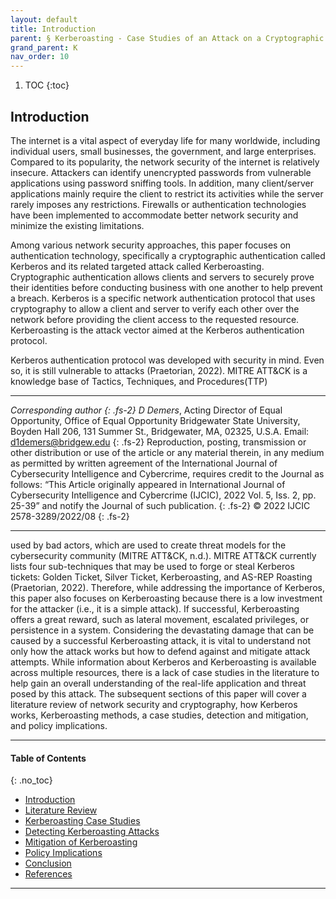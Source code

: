 ```yaml
---
layout: default
title: Introduction
parent: § Kerberoasting - Case Studies of an Attack on a Cryptographic Authentication Technology 
grand_parent: K
nav_order: 10 
---
```

<style>
.dont-break-out {
  /* These are technically the same, but use both */
  overflow-wrap: break-word;
  word-wrap: break-word;

     -ms-word-break: break-all;
  /* This is the dangerous one in WebKit, as it breaks things wherever */
  word-break: break-all;
  /* Instead use this non-standard one: */
  word-break: break-word;
}

.youtube-container {
    position: relative;
    width: 100%;
    height: 0;
    padding-bottom: 56.25%;
}
.youtube-video {
    position: absolute;
    top: 0;
    left: 0;
    width: 100%;
    height: 100%;
}

</style>

<div class="dont-break-out" markdown="1">

1. TOC
{:toc}

## Introduction
The internet is a vital aspect of everyday life for many worldwide, including individual users, small businesses, the government, and large enterprises. Compared to its popularity, the network security of the internet is relatively insecure. Attackers can identify unencrypted passwords from vulnerable applications using password sniffing tools. In addition, many client/server applications mainly require the client to restrict its activities while the server rarely imposes any restrictions. Firewalls or authentication technologies have been implemented to accommodate better network security and minimize the existing limitations.

Among various network security approaches, this paper focuses on authentication technology, specifically a cryptographic authentication called Kerberos and its related targeted attack called Kerberoasting. Cryptographic authentication allows clients and servers to securely prove their identities before conducting business with one another to help prevent a breach. Kerberos is a specific network authentication protocol that uses cryptography to allow a client and server to verify each other over the network before providing the client access to the requested resource. Kerberoasting is the attack vector aimed at the Kerberos authentication protocol.

Kerberos authentication protocol was developed with security in mind. Even so, it is still vulnerable to attacks (Praetorian, 2022). MITRE ATT&CK is a knowledge base of Tactics, Techniques, and Procedures(TTP)

***
*Corresponding author
{: .fs-2}
D Demers*, Acting Director of Equal Opportunity, Office of Equal Opportunity Bridgewater State University, Boyden Hall 206, 131
Summer St., Bridgewater, MA, 02325, U.S.A.
Email: d1demers@bridgew.edu
{: .fs-2}
Reproduction, posting, transmission or other distribution or use of the article or any material therein, in any medium as permitted by written agreement of the International Journal of Cybersecurity Intelligence and Cybercrime, requires credit to the Journal as follows: “This Article originally appeared in International Journal of Cybersecurity Intelligence and Cybercrime (IJCIC), 2022 Vol. 5, Iss. 2, pp. 25-39” and notify the Journal of such publication.
{: .fs-2}
© 2022 IJCIC 2578-3289/2022/08
{: .fs-2}
***

used by bad actors, which are used to create threat models for the cybersecurity community (MITRE ATT&CK, n.d.). MITRE ATT&CK currently lists four sub-techniques that may be used to forge or steal Kerberos tickets: Golden Ticket, Silver Ticket, Kerberoasting, and AS-REP Roasting (Praetorian, 2022). Therefore, while addressing the importance of Kerberos, this paper also focuses on Kerberoasting because there is a low investment for the attacker (i.e., it is a simple attack). If successful, Kerberoasting offers a great reward, such as lateral movement, escalated privileges, or persistence in a system. Considering the devastating damage that can be caused by a successful Kerberoasting attack, it is vital to understand not only how the attack works but how to defend against and mitigate attack attempts. While information about Kerberos and Kerberoasting is available across multiple resources, there is a lack of case studies in the literature to help gain an overall understanding of the real-life application and threat posed by this attack. The subsequent sections of this paper will cover a literature review of network security and cryptography, how Kerberos works, Kerberoasting methods, a case studies, detection and mitigation, and policy implications.

***

#### Table of Contents
{: .no_toc}

<ul><li> <a href="/docs/K/Kerberoasting-Case-Studies-of-an-Attack-on-a-Cryptographic-Authentication-Technology-1/">Introduction</a></li><li> <a href="/docs/K/Kerberoasting-Case-Studies-of-an-Attack-on-a-Cryptographic-Authentication-Technology-2/">Literature Review</a></li><li> <a href="/docs/K/Kerberoasting-Case-Studies-of-an-Attack-on-a-Cryptographic-Authentication-Technology-3/">Kerberoasting Case Studies</a></li><li> <a href="/docs/K/Kerberoasting-Case-Studies-of-an-Attack-on-a-Cryptographic-Authentication-Technology-4/">Detecting Kerberoasting Attacks</a></li><li> <a href="/docs/K/Kerberoasting-Case-Studies-of-an-Attack-on-a-Cryptographic-Authentication-Technology-5/">Mitigation of Kerberoasting</a></li><li> <a href="/docs/K/Kerberoasting-Case-Studies-of-an-Attack-on-a-Cryptographic-Authentication-Technology-6/">Policy Implications</a></li><li> <a href="/docs/K/Kerberoasting-Case-Studies-of-an-Attack-on-a-Cryptographic-Authentication-Technology-7/">Conclusion</a></li><li> <a href="/docs/K/Kerberoasting-Case-Studies-of-an-Attack-on-a-Cryptographic-Authentication-Technology-8/">References</a></li></ul>

***

</div>
